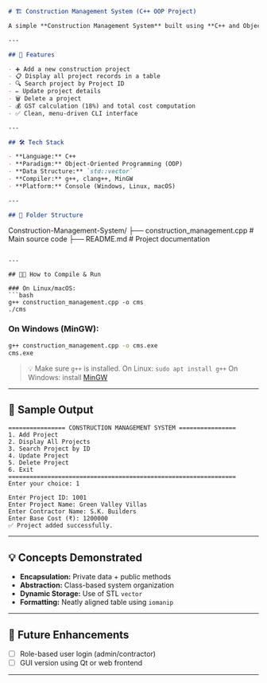 ```markdown
# 🏗️ Construction Management System (C++ OOP Project)

A simple **Construction Management System** built using **C++ and Object-Oriented Programming** concepts. This project helps manage construction projects with GST billing, contractor records, and cost summaries — ideal for learning OOP with real-world context.

---

## 🚀 Features

- ➕ Add a new construction project  
- 📋 Display all project records in a table  
- 🔍 Search project by Project ID  
- ✏️ Update project details  
- 🗑️ Delete a project  
- 💰 GST calculation (18%) and total cost computation  
- ✅ Clean, menu-driven CLI interface

---

## 🛠️ Tech Stack

- **Language:** C++  
- **Paradigm:** Object-Oriented Programming (OOP)  
- **Data Structure:** `std::vector`  
- **Compiler:** g++, clang++, MinGW  
- **Platform:** Console (Windows, Linux, macOS)

---

## 📂 Folder Structure

```

Construction-Management-System/
├── construction\_management.cpp   # Main source code
├── README.md                     # Project documentation

````

---

## 🧑‍💻 How to Compile & Run

### On Linux/macOS:
```bash
g++ construction_management.cpp -o cms
./cms
````

### On Windows (MinGW):

```bash
g++ construction_management.cpp -o cms.exe
cms.exe
```

> 💡 Make sure `g++` is installed. On Linux: `sudo apt install g++`
> On Windows: install [MinGW](https://www.mingw-w64.org/)

---

## 📸 Sample Output

```
================ CONSTRUCTION MANAGEMENT SYSTEM ================
1. Add Project
2. Display All Projects
3. Search Project by ID
4. Update Project
5. Delete Project
6. Exit
================================================================
Enter your choice: 1

Enter Project ID: 1001
Enter Project Name: Green Valley Villas
Enter Contractor Name: S.K. Builders
Enter Base Cost (₹): 1200000
✅ Project added successfully.
```

---

## 💡 Concepts Demonstrated

* **Encapsulation:** Private data + public methods
* **Abstraction:** Class-based system organization
* **Dynamic Storage:** Use of STL `vector`
* **Formatting:** Neatly aligned table using `iomanip`

---

## 🔮 Future Enhancements

* [ ] Role-based user login (admin/contractor)
* [ ] GUI version using Qt or web frontend

---
